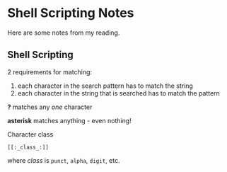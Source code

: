 # Shell Scripting Notes

Here are some notes from my reading.

## Shell Scripting

2 requirements for matching:

1. each character in the search pattern has to match the string
2. each character in the string that is searched has to match the pattern

**?** matches any _one_ character    

**asterisk** matches anything - even nothing!

Character class

	[[:_class_:]]

where _class_ is `punct`, `alpha`, `digit`, etc.
